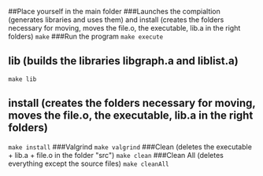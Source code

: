 ##Place yourself in the main folder
###Launches the compialtion (generates libraries and uses them) and install (creates the folders necessary for moving, moves the file.o, the executable, lib.a in the right folders)
`make`
###Run the program
`make execute`
## lib (builds the libraries libgraph.a and liblist.a)
`make lib`
## install (creates the folders necessary for moving, moves the file.o, the executable, lib.a in the right folders)
`make install`
###Valgrind
`make valgrind`
###Clean (deletes the executable + lib.a + file.o in the folder "src")
`make clean`
###Clean All (deletes everything except the source files)
`make cleanAll`